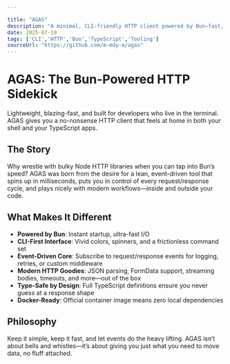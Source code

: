 ```yaml
---

title: "AGAS"
description: "A minimal, CLI-friendly HTTP client powered by Bun—fast, event-driven, and type-safe."
date: 2025-07-19
tags: ['CLI','HTTP','Bun','TypeScript','Tooling']
sourceUrl: "https://github.com/m-mdy-m/agas"
---
```


# AGAS: The Bun-Powered HTTP Sidekick

Lightweight, blazing-fast, and built for developers who live in the terminal. AGAS gives you a no-nonsense HTTP client that feels at home in both your shell and your TypeScript apps.

## The Story

Why wrestle with bulky Node HTTP libraries when you can tap into Bun’s speed? AGAS was born from the desire for a lean, event-driven tool that spins up in milliseconds, puts you in control of every request/response cycle, and plays nicely with modern workflows—inside and outside your code.

## What Makes It Different

* **Powered by Bun**: Instant startup, ultra-fast I/O
* **CLI-First Interface**: Vivid colors, spinners, and a frictionless command set
* **Event-Driven Core**: Subscribe to request/response events for logging, retries, or custom middleware
* **Modern HTTP Goodies**: JSON parsing, FormData support, streaming bodies, timeouts, and more—out of the box
* **Type-Safe by Design**: Full TypeScript definitions ensure you never guess at a response shape
* **Docker-Ready**: Official container image means zero local dependencies

## Philosophy

Keep it simple, keep it fast, and let events do the heavy lifting. AGAS isn’t about bells and whistles—it’s about giving you just what you need to move data, no fluff attached.
